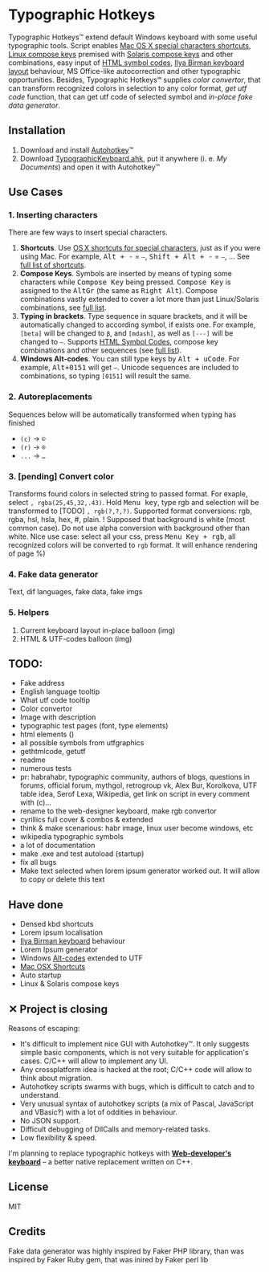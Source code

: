 # Typographic Hotkeys

Typographic Hotkeys™ extend default Windows keyboard with some useful typographic tools. Script enables <a href="http://www.nouilles.info/keyboard_shortcuts.html">Mac OS X special characters shortcuts</a>, <a href="http://help.ubuntu.com/community/GtkComposeTable">Linux compose keys</a> premised with <a href="http://docs.oracle.com/cd/E19683-01/806-4743/6jdq6q2n7/index.html">Solaris compose keys</a> and other combinations, easy input of <a href="http://www.w3schools.com/tags/ref_symbols.asp">HTML symbol codes</a>, <a href="http://ilyabirman.ru/projects/typography-layout/">Ilya Birman keyboard layout</a> behaviour, MS Office-like autocorrection and other typographic opportunities. Besides, Typographic Hotkeys℠ supplies _color convertor_, that can transform recognized colors in selection to any color format, _get utf code_ function, that can get utf code of selected symbol and _in-place fake data generator_.

## Installation
1. Download and install <a href="http://www.autohotkey.com/">Autohotkey</a>™
2. Download <a href="http://dmitry-ivanov.me/playground/windows_typographic_hotkeys/TypographicHotkeys.ahk">TypographicKeyboard.ahk</a>, put it anywhere (i. e. _My Documents_) and open it with Autohotkey™

## Use Cases

### 1. Inserting characters

There are few ways to insert special characters.

1. **Shortcuts**. Use <a href="http://www.nouilles.info/keyboard_shortcuts.html">OS X shortcuts for special characters</a>, just as if you were using Mac. For example, <kbd>Alt + -</kbd> = `–`, <kbd>Shift + Alt + -</kbd> = `—`, … See <a href="https://github.com/dfcreative/windows_typographic_hotkeys/blob/master/COMBINATIONS.md#hotkeys">full list of shortcuts</a>.
2. **Compose Keys**. Symbols are inserted by means of typing some characters while <kbd>Compose Key</kbd> being pressed. <kbd>Compose Key</kbd> is assigned to the <kbd>AltGr</kbd> (the same as <kbd>Right Alt</kbd>). Compose combinations vastly extended to cover a lot more than just Linux/Solaris combinations, see <a href="http://github.com/dfcreative/windows_typographic_hotkeys/blob/master/COMBINATIONS.md#compose-key-combinations">full list</a>.
3. **Typing in brackets**. Type sequence in square brackets, and it will be automatically changed to according symbol, if exists one. For example, `[beta]` will be changed to `β`, and `[mdash]`, as well as `[---]` will be changed to `—`. Supports <a href="http://www.w3schools.com/tags/ref_symbols.asp">HTML Symbol Codes</a>, compose key combinations and other sequences (see <a href="https://github.com/dfcreative/windows_typographic_hotkeys/blob/master/COMBINATIONS.md#named-combinations">full list</a>).
4. **Windows Alt-codes**. You can still type keys by <kbd>Alt + uCode</kbd>. For example, <kbd>Alt+0151</kbd> will get `—`. Unicode sequences are included to combinations, so typing `[0151]` will result the same.

### 2. Autoreplacements

Sequences below will be automatically transformed when typing has finished

 * `(c)` → `©`
 * `(r)` → `®`
 * `...` → `…`

### 3. [pending] Convert color

Transforms found colors in selected string to passed format. For exaple, select `, rgba(25,45,32,.43)`. Hold <kbd>Menu key</kbd>, type rgb and selection will be transformed to [TODO] `, rgb(?,?,?)`. Supported format conversions: rgb, rgba, hsl, hsla, hex, #, plain.
! Supposed that background is white (most common case). Do not use alpha conversion with background other than white.
Nice use case: select all your css, press <kbd>Menu Key + rgb</kbd>, all recognized colors will be converted to `rgb` format. It will enhance rendering of page %)


### 4. Fake data generator

Text, dif languages, fake data, fake imgs

### 5. Helpers

1. Current keyboard layout in-place balloon (img)
2. HTML & UTF-codes balloon (img)

## TODO:

* Fake address
* English language tooltip
* What utf code tooltip
* Color convertor
* Image with description
* typographic test pages (font, type elements)
* html elements ()
* all possible symbols from utfgraphics
* gethtmlcode, getutf
* readme
* numerous tests
* pr: habrahabr, typographic community, authors of blogs, questions in forums, official forum, mythgol, retrogroup vk, Alex Bur, Korolkova, UTF table idea, Serof Lexa, Wikipedia, get link on script in every comment with (c)…
* rename to the web-designer keyboard, make rgb convertor
* cyrillics full cover & combos & extended
* think & make scenarious: habr image, linux user become windows, etc 
* wikipedia typographic symbols
* a lot of documentation
* make .exe and test autoload (startup)
* fix all bugs
* Make text selected when lorem ipsum generator worked out. It will allow to copy or delete this text



## Have done
* Densed kbd shortcuts
* Lorem ipsum localisation
* <a href="http://ilyabirman.ru/projects/typography-layout/">Ilya Birman keyboard</a> behaviour
* Lorem Ipsum generator
* Windows <a href="http://en.wikipedia.org/wiki/Alt_code">Alt-codes</a> extended to UTF
* <a href="http://www.nouilles.info/keyboard_shortcuts.html">Mac OSX Shortcuts</a>
* Auto startup
* Linux & Solaris compose keys

## ✕ Project is closing

Reasons of escaping:

* It's difficult to implement nice GUI with Autohotkey™. It only suggests simple basic components, which is not very suitable for application's cases. C/C++ will allow to implement any UI.
* Any crossplatform idea is hacked at the root; C/C++ code will allow to think about migration.
* Autohotkey scripts swarms with bugs, which is difficult to catch and to understand.
* Very unusual syntax of autohotkey scripts (a mix of Pascal, JavaScript and VBasic‽) with a lot of oddities in behaviour.
* No JSON support.
* Difficult debugging of DllCalls and memory-related tasks.
* Low flexibility & speed.

I'm planning to replace typographic hotkeys with <a href="">**Web-developer's keyboard**</a> – a better native replacement written on C++.

## License
MIT

## Credits
Fake data generator was highly inspired by Faker PHP library, than was inspired by Faker Ruby gem, that was inired by Faker perl lib